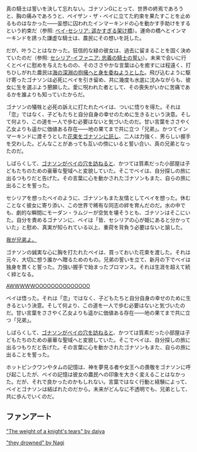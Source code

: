 <!-- title: 新月に照らされ生まれた永遠のブロマンス -->
<!-- relationship: Bros -->

真の騎士は誓いを決して忘れない。ゴナソンGにとって、世界の終焉であろうと、胸の痛みであろうと、ペイザン・ザ・ベイに立てた約束を果たすことを止めるものはなかった――妄想に囚われたインマーキンドの心を動かす手助けをするという約束だ（参照: [ベイ-セシリア: 遥かすぎる架け橋](#edge:cecilia-bae)）。運命の橋へとインマーキンドを誘った謙虚な騎士は、農民にその想いを託した。

だが、叶うことはなかった。狂信的な緑の彼女は、過去に留まることを固く決めていたのだ（参照: [セシリア-イファニア: 忠義の騎士の誓い](#edge:cecilia-iphania)）。未来で会いに行くとベイに慰めを与えたものの、そのささやかな言葉は心を癒すには程遠く、打ちひしがれた農民は[海の深淵の抱擁へと身を委ねようとした](https://youtu.be/Br6dvhVJ_IE?t=4887)。飛び込むように駆け寄ったゴナソンは必死にベイを引き留め、共に幾度も水底に沈みながらも、彼女に生を選ぶよう懇願した。愛に呪われた者として、その喪失がいかに苦痛であるかを誰よりも知っていたからだ。

ゴナソンの犠牲と必死の訴えに打たれたベイは、ついに悟りを得た。それは「恋」ではなく、子どもたちと自分自身の幸せのために生きるという決意。そして何より、この道を一人で歩む必要はないと気づいたのだ。甘い言葉をささやく乙女よりも遥かに価値ある存在――地の果てまで共に立つ「兄弟」。かつてインマーキンドに渡そうとした[花束をゴナソンに託し](https://youtu.be/Br6dvhVJ_IE?t=5214)、二人は力強く、男らしい握手を交わした。どんなことがあっても互いの傍にいると誓い合い、真の兄弟となったのだ。

しばらくして、[ゴナソンがベイの穴を訪ねると](https://youtu.be/Br6dvhVJ_IE?t=10130)、かつては質素だった小部屋は子どもたちのための豪華な聖域へと変貌していた。そこでベイは、自分探しの旅に出るつもりだと告げた。その言葉に心を動かされたゴナソンもまた、自らの旅に出ることを誓った。

セシリアを想ったベイのように、ゴナソンもまた友情としてベイを想った。休むことなく彼女に寄り添い、この世界で稀有な同志の絆を育んだのだ。水の中でも、劇的な瞬間にモーダン・ラムジーが空気を壊そうとも、ゴナソンはそこにいた。自分を責めるゴナソンに、ベイは「皆、セシリアの心が姫にあると分かっていた」と慰め、真実が知られている以上、重荷を背負う必要はないと諭した。

[我が兄弟よ。](#embed:https://youtu.be/Br6dvhVJ_IE?t=5214)

ゴナソンの誠実な心に胸を打たれたベイは、買っておいた花束を渡した。それは元々、大切に想う誰かへ贈るためのもの。兄弟の誓いを立て、新月の下でベイは独身を貫くと誓った。力強い握手で始まったブロマンス。それは生涯を超えて続く絆となる。

[AWWWWWOOOOOOOOOOOOOO](#embed:https://youtu.be/Br6dvhVJ_IE?t=5329)

ベイは悟った。それは「恋」ではなく、子どもたちと自分自身の幸せのために生きるという決意。そして何より、この道を一人で歩む必要はないと気づいたのだ。甘い言葉をささやく乙女よりも遥かに価値ある存在――地の果てまで共に立つ「兄弟」。

しばらくして、[ゴナソンがベイの穴を訪ねると](https://youtu.be/Br6dvhVJ_IE?t=10130)、かつては質素だった小部屋は子どもたちのための豪華な聖域へと変貌していた。そこでベイは、自分探しの旅に出るつもりだと告げた。その言葉に心を動かされたゴナソンもまた、自らの旅に出ることを誓った。

ホットピンクワンやタムの記憶は、神を夢見る者や女王への畏敬をゴナソンに呼び起こしたが、ベイの記憶は彼女の農民への印象を大きく変えることはなかった。だが、それで良かったのかもしれない。言葉ではなく行動と経験によって、ベイとゴナソンは結ばれたのだから。未来がどんなに不透明でも、兄弟として、共に歩んでいくのだ。

## ファンアート

["The weight of a knight's tears" by daiya](https://x.com/daiyaekaku/status/1923920501631578438)

<!-- cecilia -->

["they drowned" by Nagi](https://x.com/Nagi_Nyaaa/status/1921060151550791998)
